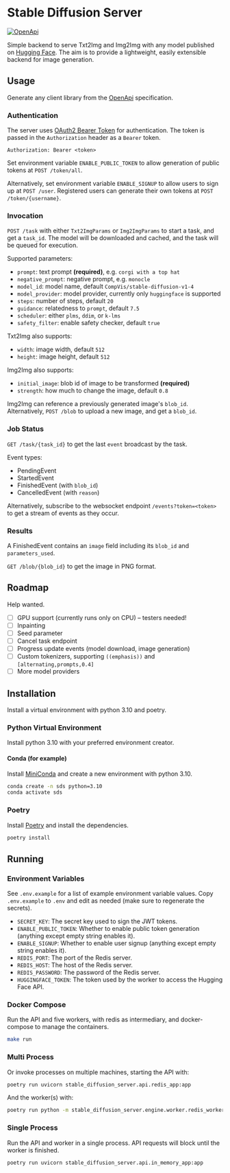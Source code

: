 # Stable Diffusion Server

[![OpenApi](https://img.shields.io/badge/OpenApi-3.0.2-black)](https://editor.swagger.io/?url=https://raw.githubusercontent.com/irgolic/stable-diffusion-server/master/openapi.yml)

Simple backend to serve Txt2Img and Img2Img with any model published on [Hugging Face](https://huggingface.co/models).
The aim is to provide a lightweight, easily extensible backend for image generation.

## Usage

Generate any client library from the [OpenApi](
https://editor.swagger.io/?url=https://raw.githubusercontent.com/irgolic/stable-diffusion-server/master/openapi.yml) specification.

### Authentication

The server uses [OAuth2 Bearer Token](https://swagger.io/docs/specification/authentication/bearer-authentication/) for authentication. The token is passed in the `Authorization` header as a `Bearer` token.

```http
Authorization: Bearer <token>
```

Set environment variable `ENABLE_PUBLIC_TOKEN` to allow generation of public tokens at `POST /token/all`.

Alternatively, set environment variable `ENABLE_SIGNUP` to allow users to sign up at `POST /user`. 
Registered users can generate their own tokens at `POST /token/{username}`.

### Invocation

`POST /task` with either `Txt2ImgParams` or `Img2ImgParams` to start a task, and get a `task_id`. 
The model will be downloaded and cached, and the task will be queued for execution.

Supported parameters:
- `prompt`: text prompt **(required)**, e.g. `corgi with a top hat`
- `negative_prompt`: negative prompt, e.g. `monocle`
- `model_id`: model name, default `CompVis/stable-diffusion-v1-4`
- `model_provider`: model provider, currently only `huggingface` is supported
- `steps`: number of steps, default `20`
- `guidance`: relatedness to `prompt`, default `7.5`
- `scheduler`: either `plms`, `ddim`, or `k-lms`
- `safety_filter`: enable safety checker, default `true`

Txt2Img also supports:
- `width`: image width, default `512`
- `height`: image height, default `512`

Img2Img also supports:
- `initial_image`: blob id of image to be transformed **(required)**
- `strength`: how much to change the image, default `0.8`

Img2Img can reference a previously generated image's `blob_id`. 
Alternatively, `POST /blob` to upload a new image, and get a `blob_id`.

### Job Status

`GET /task/{task_id}` to get the last `event` broadcast by the task.

Event types:
- PendingEvent
- StartedEvent
- FinishedEvent (with `blob_id`)
- CancelledEvent (with `reason`)

Alternatively, subscribe to the websocket endpoint `/events?token=<token>` to get a stream of events as they occur.

### Results

A FinishedEvent contains an `image` field including its `blob_id` and `parameters_used`.

`GET /blob/{blob_id}` to get the image in PNG format.

## Roadmap

Help wanted.

- [ ] GPU support (currently runs only on CPU) – testers needed!
- [ ] Inpainting
- [ ] Seed parameter
- [ ] Cancel task endpoint
- [ ] Progress update events (model download, image generation)
- [ ] Custom tokenizers, supporting `((emphasis))` and `[alternating,prompts,0.4]`
- [ ] More model providers

## Installation

Install a virtual environment with python 3.10 and poetry.

### Python Virtual Environment

Install python 3.10 with your preferred environment creator.

#### Conda (for example)

Install [MiniConda](https://docs.conda.io/en/latest/miniconda.html) and create a new environment with python 3.10.

```bash
conda create -n sds python=3.10
conda activate sds
```

### Poetry

Install [Poetry](https://python-poetry.org/docs/#installation) and install the dependencies.

```bash
poetry install
```

## Running

### Environment Variables

See `.env.example` for a list of example environment variable values.
Copy `.env.example` to `.env` and edit as needed (make sure to regenerate the secrets).

- `SECRET_KEY`: The secret key used to sign the JWT tokens.
- `ENABLE_PUBLIC_TOKEN`: Whether to enable public token generation (anything except empty string enables it).
- `ENABLE_SIGNUP`: Whether to enable user signup (anything except empty string enables it).
- `REDIS_PORT`: The port of the Redis server.
- `REDIS_HOST`: The host of the Redis server.
- `REDIS_PASSWORD`: The password of the Redis server.
- `HUGGINGFACE_TOKEN`: The token used by the worker to access the Hugging Face API.

### Docker Compose

Run the API and five workers, with redis as intermediary, and docker-compose to manage the containers.

```bash
make run
```

### Multi Process

Or invoke processes on multiple machines, starting the API with:

```bash
poetry run uvicorn stable_diffusion_server.api.redis_app:app
```

And the worker(s) with:

```bash
poetry run python -m stable_diffusion_server.engine.worker.redis_worker
```

### Single Process

Run the API and worker in a single process. API requests will block until the worker is finished.

```bash
poetry run uvicorn stable_diffusion_server.api.in_memory_app:app
```
